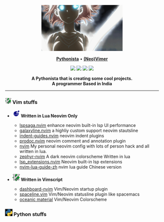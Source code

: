<div align="center">
<img height="150" src="https://github.com/pynvimdev/pynvimdev/blob/main/1.gif" alt="gif with funny random cat say thank you." />
</div>

<p align="center">
<b><a href="https://github.com/golang/go">Pythonista</a></b>
•
<b><a href="https://github.com/neovim/neovim">(Neo)Vimer</a></b>

</p>

<p align="center">
<img src="https://img.shields.io/badge/python-%2300ADD8.svg?&style=for-the-badge&logo=python&logoColor=white" />
<img src="https://img.shields.io/badge/lua-%232C2D72.svg?&style=for-the-badge&logo=lua&logoColor=white"/>
<img src="https://img.shields.io/badge/vimscript%20-%23007ACC.svg?&style=for-the-badge&logo=vim&logoColor=white"/>
<img src="https://img.shields.io/badge/neovim-%2357A143.svg?&style=for-the-badge&logo=neovim&logoColor=white"/>
</p>

<div align='center'>
<b>A Pythonista that is creating some cool projects.</b><br>
<b>A programmer Based in India </b>
</div>
<hr/>


### <img alt="vim icon" src="https://github.com/pynvimdev/pynvimdev/blob/main/vim.svg" width=20 /> Vim stuffs

- <img alt="lua icon" src="https://github.com/glepnir/glepnir/raw/master/octicons/lua.svg" width=24 />  **Written in Lua Neovim Only**
  - [lspsaga.nvim](https://github.com/glepnir/lspsaga.nvim) enhance neovim built-in lsp UI performance
  - [galaxyline.nvim](https://github.com/glepnir/galaxyline.nvim) a highliy custom support neovim stautsline
  - [indent-guides.nvim](https://github.com/glepnir/indent-guides.nvim) neovim indent plugins
  - [prodoc.nvim](https://github.com/glepnir/prodoc.nvim) neovim comment and
    annotation plugin
  - [nvim](https://github.com/glepnir/nvim) My personal neovim config with lots of person hack and
    all written in lua.
  - [zephyr-nvim](https://github.com/glepnir/zephyr-nvim) A dark neovim colorscheme Written in lua
  - [lsp_extensions.nvim](https://github.com/nvim-lua/lsp_extensions.nvim) Neovim built-in lsp extensions
  - [nvim-lua-guide-zh](https://github.com/glepnir/nvim-lua-guide-zh) nvim lua guide Chinese version

- <img alt="vim icon" src="https://github.com/pynvimdev/pynvimdev/blob/main/vim.svg" width=24 /> **Written in Vimscript**
  - [dashboard-nvim](https://github.com/glepnir/dashboard-nvim) Vim/Neovim startup plugin
  - [spaceline.vim](https://github.com/glepnir/spaceline.vim) Vim/Neovim statusline plugin like spacemacs
  - [oceanic material](https://github.com/glepnir/oceanic-material) Vim/Neovim Colorscheme

### <img alt="python icon" src = "https://github.com/pynvimdev/pynvimdev/blob/main/pythonloa.png" width=24 /> Python stuffs
